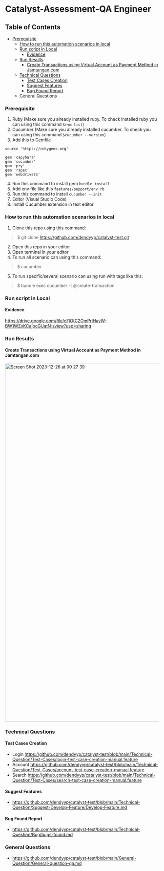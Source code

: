 # Catalyst-Assessment-QA Engineer

## Table of Contents
  - [Prerequisite](#prerequisite)
    - [How to run this automation scenarios in local](#how-to-run-this-automation-scenarios-in-local)
    - [Run script in Local](#run-script-in-local)
      - [Evidence](#evidence)
    - [Run Results](#run-results)
      - [Create Transactions using Virtual Account as Payment Method in Jamtangan.com](#create-transactions-using-virtual-account-as-payment-method-in-jamtangancom)
    - [Technical Questions](#technical-questions)
      - [Test Cases Creation](#test-cases-creation)
      - [Suggest Features](#suggest-features)
      - [Bug Found Report](#bug-found-report)
    - [General Questions](#general-questions)

### Prerequisite
1. Ruby (Make sure you already installed ruby. To check installed ruby you can using this command `$rvm list`)
2. Cucumber (Make sure you already installed cucumber. To check you can using this command `$cucumber --version`)
3. Add this to Gemfile 
```
source 'https://rubygems.org'

gem 'capybara'
gem 'cucumber'
gem 'pry'
gem 'rspec'
gem 'webdrivers'
``` 
4. Run this command to install gem
```bundle install```
5. Add env file like this ```features/support/env.rb```
6. Run this command to install
```cucumber --init```
7. Editor (Visual Studio Code)
8. Install Cucumber extension in text editor

### How to run this automation scenarios in local
1. Clone this repo using this command:
>$ git clone https://github.com/dendyyp/catalyst-test.git
2. Open this repo in your editor
3. Open terminal in your editor
4. To run all scenario can using this command:
>$ cucumber
5. To run specific/several scenario can using run with tags like this:
>$ bundle exec cucumber -t @create-transaction

### Run script in Local

#### Evidence
https://drive.google.com/file/d/1OtC2OmPrlHayW-BW1WZyKCajbcGUatN-/view?usp=sharing

### Run Results

#### Create Transactions using Virtual Account as Payment Method in Jamtangan.com
<img width="1172" alt="Screen Shot 2023-12-26 at 00 27 39" src="https://github.com/dendyyp/catalyst-test/assets/45061250/ad231b53-57c1-4db7-9ff2-9de01c70d765">

### Technical Questions
#### Test Cases Creation
- Login
  https://github.com/dendyyp/catalyst-test/blob/main/Technical-Question/Test-Cases/login-test-case-creation-manual.feature
- Account
  https://github.com/dendyyp/catalyst-test/blob/main/Technical-Question/Test-Cases/account-test-case-creation-manual.feature
- Search
  https://github.com/dendyyp/catalyst-test/blob/main/Technical-Question/Test-Cases/search-test-case-creation-manual.feature
#### Suggest Features
- https://github.com/dendyyp/catalyst-test/blob/main/Technical-Question/Suggest-Develop-Feature/Develop-Feature.md
#### Bug Found Report
- https://github.com/dendyyp/catalyst-test/blob/main/Technical-Question/Bug/bugs-found.md

### General Questions
- https://github.com/dendyyp/catalyst-test/blob/main/General-Question/General-question-qa.md
  






